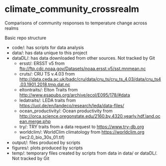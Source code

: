 # climate_community_crossrealm
Comparisons of community responses to temperature change across realms

Basic repo structure
- code/: has scripts for data analysis
- data/: has data unique to this project
- dataDL/: has data downloaded from other sources. Not tracked by Git
  - ersst/: ERSST v5 from ftp://ftp.cdc.noaa.gov/Datasets/noaa.ersst.v5/sst.mnmean.nc
  - cruts/:  CRU TS v.4.03 from http://data.ceda.ac.uk/badc/cru/data/cru_ts/cru_ts_4.03/data/cru_ts4.03.1901.2018.tmp.dat.nc
  - eltontraits/: Elton Traits from http://www.esapubs.org/archive/ecol/E095/178/#data
  - ledatraits/: LEDA traits from https://uol.de/en/landeco/research/leda/data-files/
  - ocean_productivity/: Ocean productivity from http://orca.science.oregonstate.edu/2160.by.4320.yearly.hdf.land.ocean.merge.php
  - try/: TRY traits from a data request to https://www.try-db.org
  - worldclim/: WorldClim climatology from https://worldclim.org (wc2.0_bio_30s_01.tif)
- output/: files produced by scripts
- figures/: plots produced by scripts
- temp/: temporary files created by scripts from data in data/ or dataDL/. Not tracked by Git
